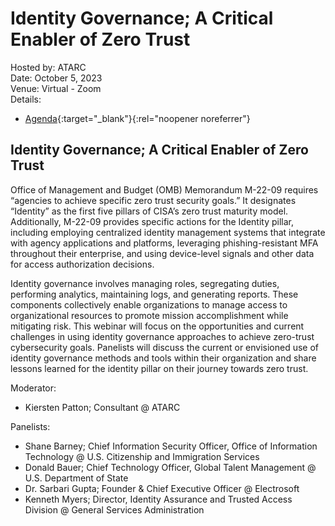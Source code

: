 # Identity Governance; A Critical Enabler of Zero Trust
Hosted by: ATARC<br>
Date: October 5, 2023<br>
Venue: Virtual - Zoom<br>
Details: 
- [Agenda](https://atarc.org/event/identitygovernance/){:target="_blank"}{:rel="noopener noreferrer"} 

## Identity Governance; A Critical Enabler of Zero Trust
Office of Management and Budget (OMB) Memorandum M-22-09 requires “agencies to achieve specific zero trust security goals.” It designates “Identity” as the first five pillars of CISA’s zero trust maturity model. Additionally, M-22-09 provides specific actions for the Identity pillar, including employing centralized identity management systems that integrate with agency applications and platforms, leveraging phishing-resistant MFA throughout their enterprise, and using device-level signals and other data for access authorization decisions. 

Identity governance involves managing roles, segregating duties, performing analytics, maintaining logs, and generating reports. These components collectively enable organizations to manage access to organizational resources to promote mission accomplishment while mitigating risk. This webinar will focus on the opportunities and current challenges in using identity governance approaches to achieve zero-trust cybersecurity goals. Panelists will discuss the current or envisioned use of identity governance methods and tools within their organization and share lessons learned for the identity pillar on their journey towards zero trust.

Moderator: 
- Kiersten Patton; Consultant @ ATARC

Panelists:
- Shane Barney; Chief Information Security Officer, Office of Information Technology @ U.S. Citizenship and Immigration Services
- Donald Bauer; Chief Technology Officer, Global Talent Management @ U.S. Department of State
- Dr. Sarbari Gupta; Founder & Chief Executive Officer @ Electrosoft
- Kenneth Myers; Director, Identity Assurance and Trusted Access Division @ General Services Administration

